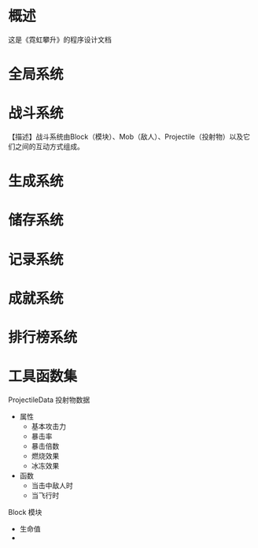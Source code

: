 
# 概述
这是《霓虹攀升》的程序设计文档

# 全局系统


# 战斗系统
【描述】战斗系统由Block（模块）、Mob（敌人）、Projectile（投射物）以及它们之间的互动方式组成。



# 生成系统
# 储存系统
# 记录系统
# 成就系统
# 排行榜系统
# 工具函数集

ProjectileData 投射物数据
+ 属性
	+ 基本攻击力
	+ 暴击率
	+ 暴击倍数
	+ 燃烧效果
	+ 冰冻效果
+ 函数
	+ 当击中敌人时
	+ 当飞行时

Block 模块
+ 生命值
+ 